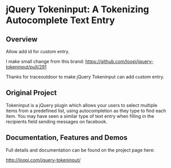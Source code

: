 jQuery Tokeninput: A Tokenizing Autocomplete Text Entry
=======================================================

Overview
--------
Allow add id for custom entry.

I make small change from this brand: https://github.com/loopj/jquery-tokeninput/pull/291

Thanks for traceoutdoor to make jQuery Tokeninput can add custom entry.

Original Project
--------
Tokeninput is a jQuery plugin which allows your users to select multiple items from a predefined list, using autocompletion as they type to find each item. You may have seen a similar type of text entry when filling in the recipients field sending messages on facebook.

Documentation, Features and Demos
---------------------------------
Full details and documentation can be found on the project page here:

<http://loopj.com/jquery-tokeninput/>
